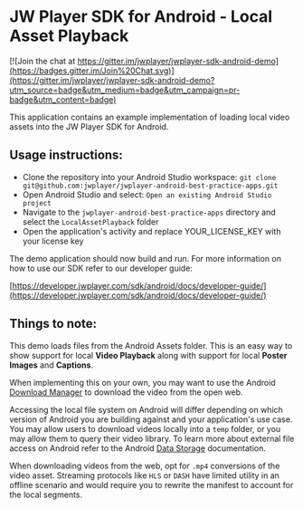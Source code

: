 # JW Player SDK for Android - Local Asset Playback


[![Join the chat at https://gitter.im/jwplayer/jwplayer-sdk-android-demo](https://badges.gitter.im/Join%20Chat.svg)](https://gitter.im/jwplayer/jwplayer-sdk-android-demo?utm_source=badge&utm_medium=badge&utm_campaign=pr-badge&utm_content=badge)

This application contains an example implementation of loading local video assets into the JW Player SDK for Android.

## Usage instructions:

- Clone the repository into your Android Studio workspace: `git clone git@github.com:jwplayer/jwplayer-android-best-practice-apps.git`
- Open Android Studio and select: `Open an existing Android Studio project`
- Navigate to the `jwplayer-android-best-practice-apps` directory and select the `LocalAssetPlayback` folder
- Open the application's activity and replace YOUR_LICENSE_KEY with your license key

The demo application should now build and run. For more information on how to use our SDK refer to our developer guide:

[https://developer.jwplayer.com/sdk/android/docs/developer-guide/](https://developer.jwplayer.com/sdk/android/docs/developer-guide/)

## Things to note:

This demo loads files from the Android Assets folder. This is an easy way to show support for local **Video Playback** along with support for local **Poster Images** and **Captions**.

When implementing this on your own, you may want to use the Android [Download Manager](https://developer.android.com/reference/android/app/DownloadManager) to download the video from the open web.

Accessing the local file system on Android will differ depending on which version of Android you are building against and your application's use case. You may allow users to download videos locally into a `temp` folder, or you may allow them to query their video library. To learn more about external file access on Android refer to the Android [Data Storage](https://developer.android.com/training/data-storage/files) documentation.

When downloading videos from the web, opt for `.mp4` conversions of the video asset. Streaming protocols like `HLS` or `DASH` have limited utility in an offline scenario and would require you to rewrite the manifest to account for the local segments.
